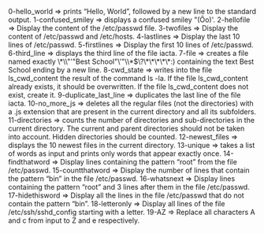 0-hello_world => prints “Hello, World”, followed by a new line to the standard output.
1-confused_smiley => displays a confused smiley "(Ôo)'.
2-hellofile => Display the content of the /etc/passwd file.
3-twofiles => Display the content of /etc/passwd and /etc/hosts.
4-lastlines => Display the last 10 lines of /etc/passwd.
5-firstlines => Display the first 10 lines of /etc/passwd.
6-third_line => displays the third line of the file iacta.
7-file => creates a file named exactly \\\*\\\\"'\"Best School\"\\'"\\\\\*\$\\\?\\\*\\\*\\\*\\\*\\\*\:\) containing the text Best School ending by a new line.
8-cwd_state => writes into the file ls_cwd_content the result of the command ls -la. If the file ls_cwd_content already exists, it should be overwritten. If the file ls_cwd_content does not exist, create it.
9-duplicate_last_line => duplicates the last line of the file iacta.
10-no_more_js => deletes all the regular files (not the directories) with a .js extension that are present in the current directory and all its subfolders.
11-directories => counts the number of directories and sub-directories in the current directory. The current and parent directories should not be taken into account. Hidden directories should be counted.
12-newest_files => displays the 10 newest files in the current directory.
13-unique => takes a list of words as input and prints only words that appear exactly once.
14-findthatword => Display lines containing the pattern “root” from the file /etc/passwd.
15-countthatword => Display the number of lines that contain the pattern “bin” in the file /etc/passwd.
16-whatsnext => Display lines containing the pattern “root” and 3 lines after them in the file /etc/passwd.
17-hidethisword => Display all the lines in the file /etc/passwd that do not contain the pattern “bin”.
18-letteronly => Display all lines of the file /etc/ssh/sshd_config starting with a letter.
19-AZ => Replace all characters A and c from input to Z and e respectively.


